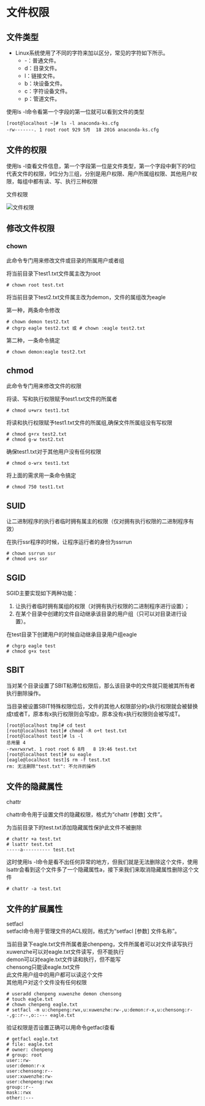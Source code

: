 # 文件权限

## 文件类型

* Linux系统使用了不同的字符来加以区分，常见的字符如下所示。  
  * -：普通文件。  
  * d：目录文件。  
  * l：链接文件。  
  * b：块设备文件。  
  * c：字符设备文件。  
  * p：管道文件。  

使用ls -l命令看第一个字段的第一位就可以看到文件的类型  

```shell
[root@localhost ~]# ls -l anaconda-ks.cfg  
-rw-------. 1 root root 929 5月  18 2016 anaconda-ks.cfg  
```

## 文件的权限

使用ls -l查看文件信息，第一个字段第一位是文件类型，第一个字段中剩下的9位代表文件的权限，9位分为三组，分别是用户权限、用户所属组权限、其他用户权限，每组中都有读、写、执行三种权限

文件权限

![文件权限](https://s1.ax1x.com/2018/12/11/FJgQjs.jpg)

## 修改文件权限

### chown

此命令专门用来修改文件或目录的所属用户或者组  

将当前目录下test1.txt文件属主改为root  

```shell
# chown root test.txt
```

将当前目录下test2.txt文件属主改为demon，文件的属组改为eagle  

第一种，两条命令修改  

```shell
# chown demon test2.txt
# chgrp eagle test2.txt 或 # chown :eagle test2.txt
```

第二种，一条命令搞定  

```shell
# chown demon:eagle test2.txt
```

## chmod

此命令专门用来修改文件的权限  

将读、写和执行权限赋予test1.txt文件的所属者  

```shell
# chmod u+wrx test1.txt
```

将读和执行权限赋予test1.txt文件的所属组,确保文件所属组没有写权限  

```shell
# chmod g+rx test2.txt
# chmod g-w test2.txt
```

确保test1.txt对于其他用户没有任何权限  

```shell
# chmod o-wrx test1.txt
```

将上面的需求用一条命令搞定  

```shell
# chmod 750 test1.txt
```

## SUID

让二进制程序的执行者临时拥有属主的权限（仅对拥有执行权限的二进制程序有效）  

在执行ssr程序的时候，让程序运行者的身份为ssrrun  

```shell
# chown ssrrun ssr
# chmod u+s ssr
```

## SGID

SGID主要实现如下两种功能：

1. 让执行者临时拥有属组的权限（对拥有执行权限的二进制程序进行设置）；  
2. 在某个目录中创建的文件自动继承该目录的用户组（只可以对目录进行设置）。  

在test目录下创建用户的时候自动继承目录用户组eagle  

```shell
# chgrp eagle test
# chmod g+x test
```

## SBIT

当对某个目录设置了SBIT粘滞位权限后，那么该目录中的文件就只能被其所有者执行删除操作。  

当目录被设置SBIT特殊权限位后，文件的其他人权限部分的x执行权限就会被替换成t或者T，原本有x执行权限则会写成t，原本没有x执行权限则会被写成T。  

```shell
[root@localhost tmp]# cd test
[root@localhost test]# chmod -R o+t test.txt
[root@localhost test]# ls -l
总用量 4
-rwxrwxrwt. 1 root root 6 8月   8 19:46 test.txt
[root@localhost test]# su eagle
[eagle@localhost test]$ rm -f test.txt
rm: 无法删除"test.txt": 不允许的操作
```

## 文件的隐藏属性

chattr  

chattr命令用于设置文件的隐藏权限，格式为“chattr [参数] 文件”。  

为当前目录下的test.txt添加隐藏属性保护此文件不被删除  

```shell
# chattr +a test.txt
# lsattr test.txt
-----a---------- test.txt
```

这时使用ls -l命令是看不出任何异常的地方，但我们就是无法删除这个文件，使用lsattr会看到这个文件多了一个隐藏属性a，接下来我们来取消隐藏属性删除这个文件  

```shell
# chattr -a test.txt
```

## 文件的扩展属性

setfacl  
setfacl命令用于管理文件的ACL规则，格式为“setfacl [参数] 文件名称”。  

当前目录下eagle.txt文件所属者是chenpeng，文件所属者可以对文件读写执行  
xuwenzhe可以对eagle.txt文件读写，但不能执行  
demon可以对eagle.txt文件读和执行，但不能写  
chensong只能读eagle.txt文件  
此文件用户组中的用户都可以读这个文件  
其他用户对这个文件没有任何权限  

```shell
# useradd chenpeng xuwenzhe demon chensong
# touch eagle.txt
# chown chenpeng eagle.txt
# setfacl -m u:chenpeng:rwx,u:xuwenzhe:rw-,u:demon:r-x,u:chensong:r--,g::r--,o::--- eagle.txt
```

验证权限是否设置正确可以用命令getfacl查看  

```shell
# getfacl eagle.txt
# file: eagle.txt
# owner: chenpeng
# group: root
user::rw-
user:demon:r-x
user:chensong:r--
user:xuwenzhe:rw-
user:chenpeng:rwx
group::r--
mask::rwx
other::---
```
